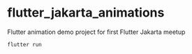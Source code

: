 # flutter_jakarta_animations

Flutter animation demo project for first Flutter Jakarta meetup

```dart
flutter run
```
